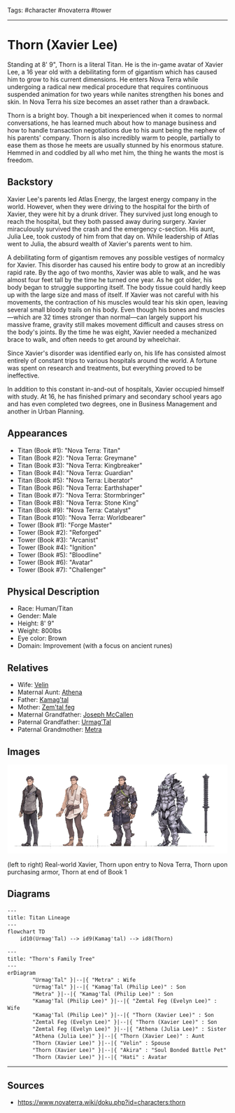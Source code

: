 Tags: #character #novaterra #tower 

---
# Thorn (Xavier Lee)

Standing at 8' 9", Thorn is a literal Titan. He is the in-game avatar of Xavier Lee, a 16 year old with a debilitating form of gigantism which has caused him to grow to his current dimensions. He enters Nova Terra while undergoing a radical new medical procedure that requires continuous suspended animation for two years while nanites strengthen his bones and skin. In Nova Terra his size becomes an asset rather than a drawback.

Thorn is a bright boy. Though a bit inexperienced when it comes to normal conversations, he has learned much about how to manage business and how to handle transaction negotiations due to his aunt being the nephew of his parents' company. Thorn is also incredibly warm to people, partially to ease them as those he meets are usually stunned by his enormous stature. Hemmed in and coddled by all who met him, the thing he wants the most is freedom.

## Backstory

Xavier Lee's parents led Atlas Energy, the largest energy company in the world. However, when they were driving to the hospital for the birth of Xavier, they were hit by a drunk driver. They survived just long enough to reach the hospital, but they both passed away during surgery. Xavier miraculously survived the crash and the emergency c-section. His aunt, Julia Lee, took custody of him from that day on. While leadership of Atlas went to Julia, the absurd wealth of Xavier's parents went to him.

A debilitating form of gigantism removes any possible vestiges of normalcy for Xavier. This disorder has caused his entire body to grow at an incredibly rapid rate. By the ago of two months, Xavier was able to walk, and he was almost four feet tall by the time he turned one year. As he got older, his body began to struggle supporting itself. The body tissue could hardly keep up with the large size and mass of itself. If Xavier was not careful with his movements, the contraction of his muscles would tear his skin open, leaving several small bloody trails on his body. Even though his bones and muscles—which are 32 times stronger than normal—can largely support his massive frame, gravity still makes movement difficult and causes stress on the body's joints. By the time he was eight, Xavier needed a mechanized brace to walk, and often needs to get around by wheelchair.

Since Xavier's disorder was identified early on, his life has consisted almost entirely of constant trips to various hospitals around the world. A fortune was spent on research and treatments, but everything proved to be ineffective.

In addition to this constant in-and-out of hospitals, Xavier occupied himself with study. At 16, he has finished primary and secondary school years ago and has even completed two degrees, one in Business Management and another in Urban Planning.

## Appearances

- Titan (Book #1): "Nova Terra: Titan"
- Titan (Book #2): "Nova Terra: Greymane"
- Titan (Book #3): "Nova Terra: Kingbreaker"
- Titan (Book #4): "Nova Terra: Guardian"
- Titan (Book #5): "Nova Terra: Liberator"
- Titan (Book #6): "Nova Terra: Earthshaper"
- Titan (Book #7): "Nova Terra: Stormbringer"
- Titan (Book #8): "Nova Terra: Stone King"
- Titan (Book #9): "Nova Terra: Catalyst"
- Titan (Book #10): "Nova Terra: Worldbearer"
- Tower (Book #1): "Forge Master"
- Tower (Book #2): "Reforged"
- Tower (Book #3): "Arcanist"
- Tower (Book #4): "Ignition"
- Tower (Book #5): "Bloodline"
- Tower (Book #6): "Avatar"
- Tower (Book #7): "Challenger"

## Physical Description

- Race: Human/Titan
- Gender: Male
- Height: 8' 9"
- Weight: 800lbs
- Eye color: Brown
- Domain: Improvement (with a focus on ancient runes)

## Relatives

- Wife: [Velin](Velin.md)
- Maternal Aunt: [Athena](Athena.md)
- Father: [Kamag'tal](Kamag'tal.md)
- Mother: [Zem'tal feg](Zem'tal_feg.md)
- Maternal Grandfather: [Joseph McCallen](JosephMcCallen.md)
- Paternal Grandfather: [Urmag’Tal](Urmag’Tal.md)
- Paternal Grandmother: [Metra](Metra.md)

## Images

![](../Resources/Attachments/Thorn_1.png)

(left to right) Real-world Xavier, Thorn upon entry to Nova Terra, Thorn upon purchasing armor, Thorn at end of Book 1

## Diagrams

```mermaid
---
title: Titan Lineage
---
flowchart TD
	id10(Urmag'Tal) --> id9(Kamag'tal) --> id8(Thorn)
```

```mermaid
---
title: "Thorn's Family Tree"
---
erDiagram
        "Urmag'Tal" }|--|{ "Metra" : Wife
        "Urmag'Tal" }|--|{ "Kamag'Tal (Philip Lee)" : Son
        "Metra" }|--|{ "Kamag'Tal (Philip Lee)" : Son
        "Kamag'Tal (Philip Lee)" }|--|{ "Zemtal Feg (Evelyn Lee)" : Wife
        "Kamag'Tal (Philip Lee)" }|--|{ "Thorn (Xavier Lee)" : Son
        "Zemtal Feg (Evelyn Lee)" }|--|{ "Thorn (Xavier Lee)" : Son
        "Zemtal Feg (Evelyn Lee)" }|--|{ "Athena (Julia Lee)" : Sister
        "Athena (Julia Lee)" }|--|{ "Thorn (Xavier Lee)" : Aunt
        "Thorn (Xavier Lee)" }|--|{ "Velin" : Spouse
        "Thorn (Xavier Lee)" }|--|{ "Akira" : "Soul Bonded Battle Pet"
        "Thorn (Xavier Lee)" }|--|{ "Hati" : Avatar
```


---
## Sources
- https://www.novaterra.wiki/doku.php?id=characters:thorn
